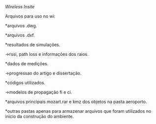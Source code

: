 <head><i> Wireless Insite </i></head>

<bold>Arquivos para uso no wi:</bold>

*arquivos .dwg.

*arquivos .dxf.

*resultados de simulações.
<p>->rssi, path loss e informações dos raios.</p>
<p> </p>

*dados de medições.
<p>->progressao do artigo e dissertação.</p>
<p> </p>

*códigos utilizados.
<p>->modelos de propagação fi e ci.</p>
<p> </p>

*arquivos principais mozart.rar e kmz dos objetos na pasta aeroporto.

*outras pastas apenas para armazenar arquivos que foram utilizados no inicio da construção do ambiente.
